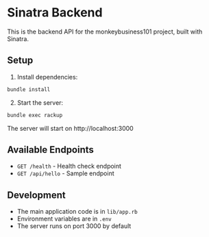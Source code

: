 # Sinatra Backend

This is the backend API for the monkeybusiness101 project, built with Sinatra.

## Setup

1. Install dependencies:
```bash
bundle install
```

2. Start the server:
```bash
bundle exec rackup
```

The server will start on http://localhost:3000

## Available Endpoints

- `GET /health` - Health check endpoint
- `GET /api/hello` - Sample endpoint

## Development

- The main application code is in `lib/app.rb`
- Environment variables are in `.env`
- The server runs on port 3000 by default 